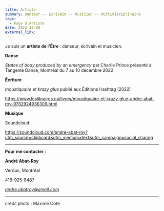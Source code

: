 ```yaml
---
title: Artiste
summary: Danseur -- Écrivain -- Musicien -- Multidisciplinaire
tags:
  - Page d'Artiste
date: 2022-12-28
external_link:
---
```


Je suis un **artiste de l'Être** : danseur, écrivain et musicien.


**Danse**

*States of body produced by an emergency* par Charlie Prince présenté à Tangente Danse, Montréal du 7 au 10 décembre 2022.


**Écriture**

*moustiquaire et krazy glue* publié aux Éditions Hashtag (2022)

https://www.leslibraires.ca/livres/moustiquaire-et-krazy-glue-andre-abat-roy-9782924936306.html


**Musique**

Soundcloud:

https://soundcloud.com/andre-abat-roy?utm_source=clipboard&utm_medium=text&utm_campaign=social_sharing

---------

**Pour me contacter :**


**André Abat-Roy**

Verdun, Montréal

418-925-8487

*andre.abatroy@gmail.com*

---------
crédit photo : Maxime Côté
